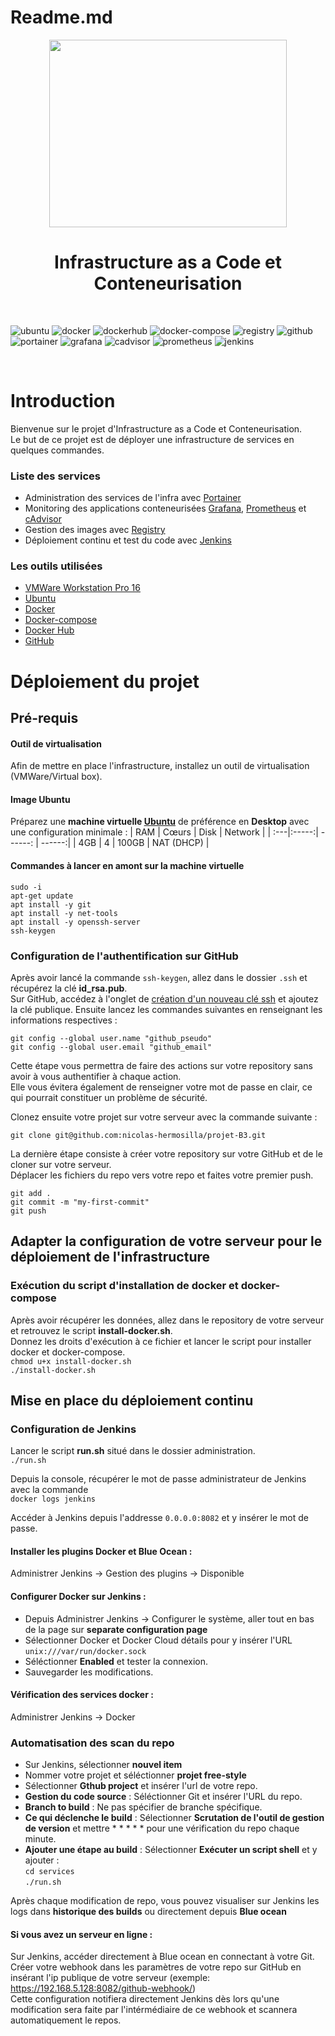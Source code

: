 # Readme.md
<p align="center">  
  <img width="380" height="300" src="https://fredericfaure.files.wordpress.com/2014/02/logo_docker.png?w=676">
</p>
<h1 align="center">
  Infrastructure as a Code et Conteneurisation
</h1>
<br>
  
  
![ubuntu](https://img.shields.io/badge/ubuntu-20.04-orange.svg)
![docker](https://img.shields.io/badge/docker-up-blue.svg)
![dockerhub](https://img.shields.io/badge/docker-hub-white.svg)
![docker-compose](https://img.shields.io/badge/docker-compose-green.svg)
![registry](https://img.shields.io/badge/docker-registry-white.svg)
![github](https://img.shields.io/badge/github-repository-blue.svg)
![portainer](https://img.shields.io/badge/portainer-admin-blue.svg)
![grafana](https://img.shields.io/badge/grafana-monitor-orange.svg)
![cadvisor](https://img.shields.io/badge/cAdvisor-metrics-white.svg)
![prometheus](https://img.shields.io/badge/prometheus-datasource-orange.svg)
![jenkins](https://img.shields.io/badge/jenkins-deploy-red.svg)   

<br>

# Introduction
Bienvenue sur le projet d'Infrastructure as a Code et Conteneurisation.  
Le but de ce projet est de déployer une infrastructure de services en quelques commandes.  

### Liste des services
- Administration des services de l'infra avec [Portainer](https://www.portainer.io/)
- Monitoring des applications conteneurisées [Grafana](https://grafana.com/), [Prometheus](https://prometheus.io/) et [cAdvisor](https://github.com/google/cadvisor)
- Gestion des images avec [Registry](https://docs.docker.com/registry/)
- Déploiement continu et test du code avec [Jenkins](https://www.jenkins.io/)  

### Les outils utilisées
- [VMWare Workstation Pro 16](https://www.vmware.com/products/workstation-pro/workstation-pro-evaluation.html)
- [Ubuntu](https://ubuntu.com/download/desktop)
- [Docker](https://www.docker.com/)
- [Docker-compose](https://docs.docker.com/compose/)
- [Docker Hub](https://hub.docker.com/)
- [GitHub](https://github.com/)
  
  
# Déploiement du projet
  
  
## Pré-requis 
  
#### Outil de virtualisation
Afin de mettre en place l'infrastructure, installez un outil de virtualisation (VMWare/Virtual box).  

#### Image Ubuntu
Préparez une **machine virtuelle [Ubuntu](https://ubuntu.com/download/desktop/thank-you?version=20.04.2.0&architecture=amd64)** de préférence en **Desktop** avec une configuration minimale : 
| RAM | Cœurs | Disk  | Network  | 
| :---|:-----:| ------: | ------:|
| 4GB | 4     | 100GB | NAT (DHCP) |

#### Commandes à lancer en amont sur la machine virtuelle
`sudo -i`  
`apt-get update`  
`apt install -y git`        
`apt install -y net-tools`  
`apt install -y openssh-server`  
`ssh-keygen`  

### Configuration de l'authentification sur GitHub

Après avoir lancé la commande `ssh-keygen`, allez dans le dossier `.ssh` et récupérez la clé **id_rsa.pub**.  
Sur GitHub, accédez à l'onglet de [création d'un nouveau clé ssh](https://github.com/settings/ssh/new) et ajoutez la clé publique.
Ensuite lancez les commandes suivantes en renseignant les informations respectives :

`git config --global user.name "github_pseudo"`  
`git config --global user.email "github_email"`  

Cette étape vous permettra de faire des actions sur votre repository sans avoir à vous authentifier à chaque action.  
Elle vous évitera également de renseigner votre mot de passe en clair, ce qui pourrait constituer un problème de sécurité.

Clonez ensuite votre projet sur votre serveur avec la commande suivante : 

`git clone git@github.com:nicolas-hermosilla/projet-B3.git`

La dernière étape consiste à créer votre repository sur votre GitHub et de le cloner sur votre serveur.  
Déplacer les fichiers du repo vers votre repo et faites votre premier push.

`git add .`  
`git commit -m "my-first-commit"`  
`git push`  


## Adapter la configuration de votre serveur pour le déploiement de l'infrastructure

### Exécution du script d'installation de **docker** et **docker-compose**

Après avoir récupérer les données, allez dans le repository de votre serveur et retrouvez le script **install-docker.sh**.  
Donnez les droits d'exécution à ce fichier et lancer le script pour installer docker et docker-compose.  
`chmod u+x install-docker.sh`  
`./install-docker.sh`

## Mise en place du déploiement continu
  
### Configuration de Jenkins

Lancer le script **run.sh** situé dans le dossier administration.  
`./run.sh`  
  
Depuis la console, récupérer le mot de passe administrateur de Jenkins avec la commande   
`docker logs jenkins`  
  
Accéder à Jenkins depuis l'addresse `0.0.0.0:8082` et y insérer le mot de passe.  
  
#### Installer les plugins Docker et Blue Ocean :  
Administrer Jenkins &#8594; Gestion des plugins &#8594; Disponible  
  
#### Configurer Docker sur Jenkins :  
- Depuis Administrer Jenkins &#8594; Configurer le système, aller tout en bas de la page sur **separate configuration page**  
- Sélectionner Docker et Docker Cloud détails pour y insérer l'URL `unix:///var/run/docker.sock`   
- Séléctionner **Enabled** et tester la connexion.  
- Sauvegarder les modifications.  
  
#### Vérification des services docker :  
Administrer Jenkins &#8594; Docker  
  
### Automatisation des scan du repo ###  
  
- Sur Jenkins, sélectionner **nouvel item**  
- Nommer votre projet et séléctionner **projet free-style**  
- Sélectionner **Gthub project** et insérer l'url de votre repo.  
- **Gestion du code source** : Séléctionner Git et insérer l'URL du repo.  
- **Branch to build** : Ne pas spécifier de branche spécifique.  
- **Ce qui déclenche le build** : Sélectionner **Scrutation de l'outil de gestion de version** et mettre * * * * * pour une vérification du repo chaque minute.  
- **Ajouter une étape au build** : Sélectionner **Exécuter un script shell** et y ajouter :  
`cd services`    
`./run.sh`  
  
Après chaque modification de repo, vous pouvez visualiser sur Jenkins les logs dans **historique des builds** ou directement depuis **Blue ocean**  
  
#### Si vous avez un serveur en ligne :  
  
Sur Jenkins, accéder directement à Blue ocean en connectant à votre Git.  
Créer votre webhook dans les paramètres de votre repo sur GitHub en insérant l'ip publique de votre serveur (exemple: https://192.168.5.128:8082/github-webhook/)  
Cette configuration notifiera directement Jenkins dès lors qu'une modification sera faite par l'intérmédiaire de ce webhook et scannera automatiquement le repos.  



